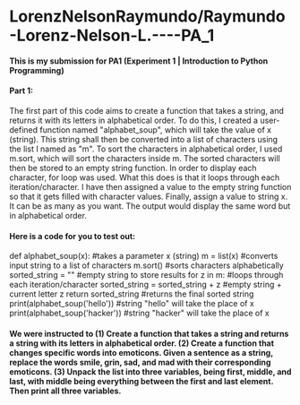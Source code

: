 # LorenzNelsonRaymundo/Raymundo-Lorenz-Nelson-L.----PA_1
#### This is my submission for PA1 (Experiment 1 | Introduction to Python Programming)
#### Part 1:
The first part of this code aims to create a function that takes a string, and returns it with its letters in alphabetical order. 
To do this, I created a user-defined function named "alphabet_soup", which will take the value of x (string). This string shall then be converted into a list of characters using the list I named as "m". 
To sort the characters in alphabetical order, I used m.sort, which will sort the characters inside m. The sorted characters will then be stored to an empty string function.
In order to display each character, for loop was used. What this does is that it loops through each iteration/character.
I have then assigned a value to the empty string function so that it gets filled with character values.
Finally, assign a value to string x. It can be as many as you want. The output would display the same word but in alphabetical order.

#### Here is a code for you to test out:

def alphabet_soup(x): #takes a parameter x (string)
    m = list(x) #converts input string to a list of characters
    m.sort() #sorts characters alphabetically
    sorted_string = "" #empty string to store results
    for z in m: #loops through each iteration/character
        sorted_string = sorted_string + z #empty string + current letter z
    return sorted_string #returns the final sorted string
print(alphabet_soup('hello')) #string "hello" will take the place of x
print(alphabet_soup('hacker')) #string "hacker" will take the place of x




#### We were instructed to (1) Create a function that takes a string and returns a string with its letters in alphabetical order. (2) Create a function that changes specific words into emoticons. Given a sentence as a string, replace the words smile, grin, sad, and mad with their corresponding emoticons. (3) Unpack the list into three variables, being first, middle, and last, with middle being everything between the first and last element. Then print all three variables.

